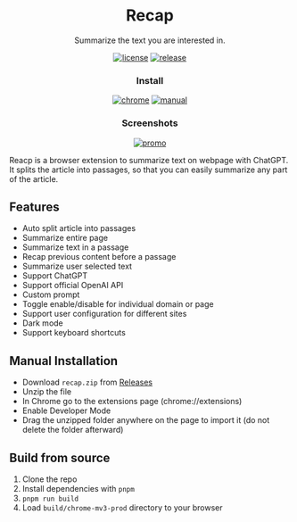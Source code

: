 <div align="center">

# Recap

Summarize the text you are interested in.

[![license][license-image]][license-url]
[![release][release-image]][release-url]

### Install

[![chrome][chrome-image]][chrome-url]
[![manual][manual-image]][manual-url]

[license-image]: https://img.shields.io/badge/license-GPLv3.0-blue.svg
[license-url]: https://github.com/yaozhiwang/recap/blob/master/LICENSE
[release-image]: https://img.shields.io/github/v/release/yaozhiwang/recap?color=blue
[release-url]: https://github.com/yaozhiwang/recap/releases/latest
[chrome-image]: https://img.shields.io/badge/-Chrome-brightgreen?style=for-the-badge&logo=google-chrome&logoColor=white
[chrome-url]: https://recapext.xyz/chrome?utm_source=github
[manual-image]: https://img.shields.io/badge/-Manual-lightgrey?style=for-the-badge
[manual-url]: #manual-installation

### Screenshots

[![promo][promo-image]][promo-url]

[promo-image]: http://img.youtube.com/vi/1TVeOzhWeA8/0.jpg
[promo-url]: https://www.youtube.com/watch?v=1TVeOzhWeA8

</div>

Reacp is a browser extension to summarize text on webpage with ChatGPT. It splits the article into passages, so that you can easily summarize any part of the article.

## Features

- Auto split article into passages
- Summarize entire page
- Summarize text in a passage
- Recap previous content before a passage
- Summarize user selected text
- Support ChatGPT
- Support official OpenAI API
- Custom prompt
- Toggle enable/disable for individual domain or page
- Support user configuration for different sites
- Dark mode
- Support keyboard shortcuts

## Manual Installation

- Download `recap.zip` from [Releases](https://github.com/yaozhiwang/recap/releases)
- Unzip the file
- In Chrome go to the extensions page (chrome://extensions)
- Enable Developer Mode
- Drag the unzipped folder anywhere on the page to import it (do not delete the folder afterward)

## Build from source

1. Clone the repo
2. Install dependencies with `pnpm`
3. `pnpm run build`
4. Load `build/chrome-mv3-prod` directory to your browser
